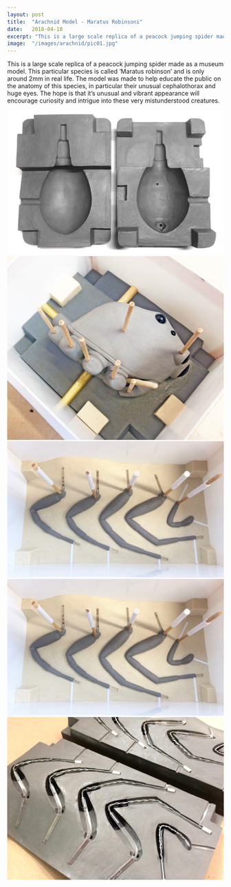```yaml
---
layout: post
title:	"Arachnid Model - Maratus Robinsoni"
date:	2018-04-18
excerpt: "This is a large scale replica of a peacock jumping spider made as a museum model. "
image:	"/images/arachnid/pic01.jpg"
---
```

This is a large scale replica of a peacock jumping spider made as a museum model. This  particular species is called ‘Maratus robinson’ and is only around 2mm in real life. The model was made to help educate the public on the anatomy of this species, in particular their unusual cephalothorax and huge eyes. The hope is that it’s unusual and vibrant appearance will encourage curiosity and intrigue into these very mistunderstood creatures.

<div class="box alt">
	<div class="row 50% uniform">
		<div class="4u"><span class="image fit"><img src="/images/arachnid/pic02.jpg" alt="" /></span></div>
		<div class="4u"><span class="image fit"><img src="/images/arachnid/pic03.jpg" alt="" /></span></div>
		<div class="4u$"><span class="image fit"><img src="/images/arachnid/pic04.jpg" alt="" /></span></div>
		<!-- Break -->
		<div class="4u"><span class="image fit"><img src="/images/arachnid/pic04.jpg" alt="" /></span></div>
		<div class="4u"><span class="image fit"><img src="/images/arachnid/pic05.jpg" alt="" /></span></div>
	</div>
</div>

